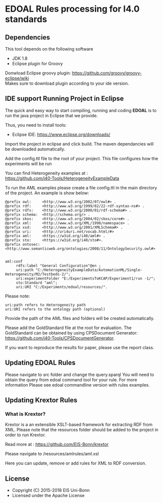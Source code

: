 # EDOAL Rules processing for I4.0 standards

## Dependencies
This tool depends on the following software

* JDK 1.8
* Eclipse plugin for Groovy

Donwload Eclipse groovy plugin: https://github.com/groovy/groovy-eclipse/wiki           
Makes sure to download plugin according to your ide version.

## IDE support Running Project in Eclipse
The quick and easy way to start compiling, running and coding **EDOAL** is to run the java project in Eclipse that we provide.

Thus, you need to install tools:
* Eclipse IDE: https://www.eclipse.org/downloads/

Import the project in eclipse and click build. The maven dependancies will be downloaded automatically.                      

Add the config.ttl file to the root of your project. This file configures how the experiments will be run                

You can find Heterogeneity examples at :                         
https://github.com/i40-Tools/HeterogeneityExampleData                                

To run the AML examples please create a file config.ttl in the main directory of the project. An example is show below:
```
@prefix owl:     <http://www.w3.org/2002/07/owl#> .
@prefix rdf:     <http://www.w3.org/1999/02/22-rdf-syntax-ns#> .
@prefix rdfs:    <http://www.w3.org/2000/01/rdf-schema#> .
@prefix schema:  <http://schema.org/> .
@prefix skos:    <http://www.w3.org/2004/02/skos/core#> .
@prefix xml:     <http://www.w3.org/XML/1998/namespace> .
@prefix xsd:     <http://www.w3.org/2001/XMLSchema#> .
@prefix uri:     <http://uri4uri.net/vocab.html/#>
@prefix aml:     <https://w3id.org/i40/aml#> .
@prefix sto:     <https://w3id.org/i40/sto#>.
@prefix ontosec: <http://www.semanticweb.org/ontologies/2008/11/OntologySecurity.owl#>


aml:conf 
     rdfs:label "General Configuration"@en ;
     uri:path "C:/HeterogeneityExampleData/AutomationML/Single-Heterogeneity/M2/Testbeds-2/";
	 uri:experimentFolder "E:/ExperimentsToKCAP/Experiment1/run -1/";
     sto:Standard "aml";
     uri:URI "C:/Experiments/edoal/resources/".     
```
Please note:  
```
uri:path refers to Heterogeneity path                    
uri:URI refers to the ontology path (optional)
```

Provide the path of the AML files and folders will be created automatically.                  

Please add the GoldStandard file at the root for evaluation.
The GoldStandard can be obtained by using CPSDocument Generator:
https://github.com/i40-Tools/CPSDocumentGenerator.

If you want to reproduce the results for paper, please use the report class.

## Updating EDOAL Rules 
Please navigate to src folder and change the query.sparql
You will need to obtain the query from edoal command tool for your rule.
For more information Please see edoal commandline version with rules examples.



## Updating Krextor Rules 
### What is Krextor?

Krextor is a an extensible XSLT-based framework for extracting RDF from XML.
Please note that the resources folder should be added to the project in order to run Krextor.

Read more at : https://github.com/EIS-Bonn/krextor

Please navigate to /resources/amlrules/aml.xsl

Here you can update, remove or add rules for XML to RDF conversion.


## License

* Copyright (C) 2015-2018 EIS Uni-Bonn
* Licensed under the Apache License

